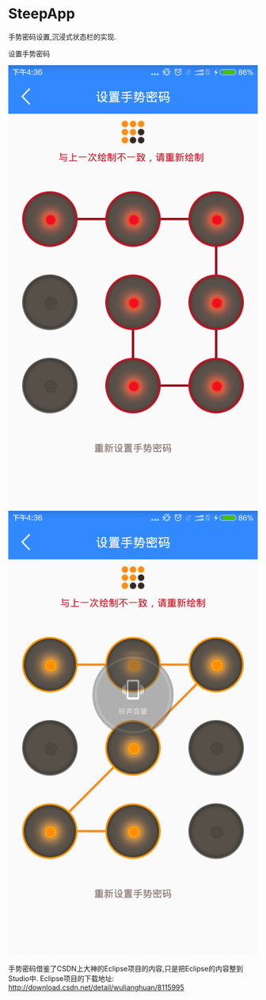 # SteepApp
手势密码设置,沉浸式状态栏的实现.

设置手势密码

![Mou icon](https://raw.githubusercontent.com/ZengHongHua/SteepApp/master/sreenshot/Screenshot2.png)
![Mou icon](https://raw.githubusercontent.com/ZengHongHua/SteepApp/master/sreenshot/Screenshot1.png)


手势密码借鉴了CSDN上大神的Eclipse项目的内容,只是把Eclipse的内容整到Studio中.
Eclipse项目的下载地址: 
http://download.csdn.net/detail/wulianghuan/8115995
